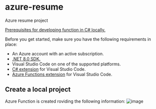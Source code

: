 # azure-resume
Azure resume project

[Prerequisites for developing function in C# locally.](https://learn.microsoft.com/en-us/azure/azure-functions/create-first-function-vs-code-csharp)

Before you get started, make sure you have the following requirements in place:
- An Azure account with an active subscription.
- [.NET 8.0 SDK.](https://dotnet.microsoft.com/download/dotnet/8.0)
- Visual Studio Code on one of the supported platforms.
- [C# extension](https://marketplace.visualstudio.com/items?itemName=ms-dotnettools.csharp) for Visual Studio Code.
- [Azure Functions extension](https://marketplace.visualstudio.com/items?itemName=ms-azuretools.vscode-azurefunctions) for Visual Studio Code.

## Create a local project

Azure Function is created roviding the following information:
![image](https://github.com/user-attachments/assets/e5de4cbe-46d3-4765-8a1e-218e014a8fa4)

